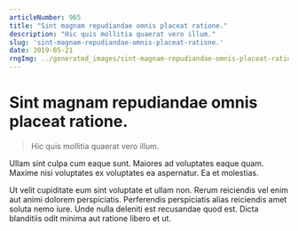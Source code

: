 ```yaml
---
articleNumber: 965
title: "Sint magnam repudiandae omnis placeat ratione."
description: "Hic quis mollitia quaerat vero illum."
slug: 'sint-magnam-repudiandae-omnis-placeat-ratione.'
date: 2019-05-21
rngImg: ../generated_images/sint-magnam-repudiandae-omnis-placeat-ratione..jpg
---
```


# Sint magnam repudiandae omnis placeat ratione.

> Hic quis mollitia quaerat vero illum.

Ullam sint culpa cum eaque sunt. Maiores ad voluptates eaque quam. Maxime nisi voluptates ex voluptates ea aspernatur. Ea et molestias.
 Ut velit cupiditate eum sint voluptate et ullam non. Rerum reiciendis vel enim aut animi dolorem perspiciatis. Perferendis perspiciatis alias reiciendis amet soluta nemo iure. Unde nulla deleniti est recusandae quod est. Dicta blanditiis odit minima aut ratione libero et ut.

